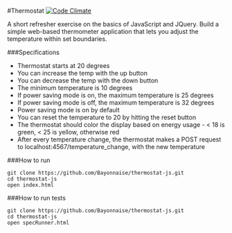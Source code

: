 #Thermostat [![Code Climate](https://codeclimate.com/github/Bayonnaise/thermostat-js/badges/gpa.svg)](https://codeclimate.com/github/Bayonnaise/thermostat-js)

A short refresher exercise on the basics of JavaScript and JQuery. Build a simple web-based thermometer application that lets you adjust the temperature within set boundaries.

###Specifications

- Thermostat starts at 20 degrees
- You can increase the temp with the up button
- You can decrease the temp with the down button
- The minimum temperature is 10 degrees
- If power saving mode is on, the maximum temperature is 25 degrees
- If power saving mode is off, the maximum temperature is 32 degrees
- Power saving mode is on by default
- You can reset the temperature to 20 by hitting the reset button
- The thermostat should color the display based on energy usage - < 18 is green, < 25 is yellow, otherwise red
- After every temperature change, the thermostat makes a POST request to localhost:4567/temperature_change, with the new temperature

###How to run

```shell
git clone https://github.com/Bayonnaise/thermostat-js.git
cd thermostat-js
open index.html
```

###How to run tests

```shell
git clone https://github.com/Bayonnaise/thermostat-js.git
cd thermostat-js
open specRunner.html
```